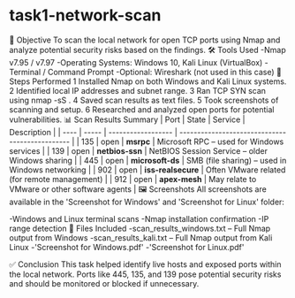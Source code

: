 # task1-network-scan
🎯 Objective
To scan the local network for open TCP ports using Nmap and analyze potential security risks based on the findings.
🛠 Tools Used
 -Nmap v7.95 / v7.97
 -Operating Systems: Windows 10, Kali Linux (VirtualBox)
 -Terminal / Command Prompt
 -Optional: Wireshark (not used in this case)
🔄 Steps Performed
  1 Installed Nmap on both Windows and Kali Linux systems.
  2 Identified local IP addresses and subnet range.
  3 Ran TCP SYN scan using nmap -sS <IP-range>.
  4 Saved scan results as text files.
  5 Took screenshots of scanning and setup.
  6 Researched and analyzed open ports for potential vulnerabilities.
📊 Scan Results Summary
 | Port | State | Service            | Description                                     |
 | ---- | ----- | ------------------ | ----------------------------------------------- |
 | 135  | open  | **msrpc**          | Microsoft RPC – used for Windows services       |
 | 139  | open  | **netbios-ssn**    | NetBIOS Session Service – older Windows sharing |
 | 445  | open  | **microsoft-ds**   | SMB (file sharing) – used in Windows networking |
 | 902  | open  | **iss-realsecure** | Often VMware related (for remote management)    |
 | 912  | open  | **apex-mesh**      | May relate to VMware or other software agents   |
🖼️ Screenshots
All screenshots are available in the 'Screenshot for Windows' and 'Screenshot for Linux' folder:

-Windows and Linux terminal scans
-Nmap installation confirmation
-IP range detection
📁 Files Included
 -scan_results_windows.txt – Full Nmap output from Windows
 -scan_results_kali.txt – Full Nmap output from Kali Linux
 -'Screenshot for Windows.pdf'
 -'Screenshot for Linux.pdf'  

✅ Conclusion
This task helped identify live hosts and exposed ports within the local network. Ports like 445, 135, and 139 pose potential security risks and should be monitored or blocked if unnecessary.
 
